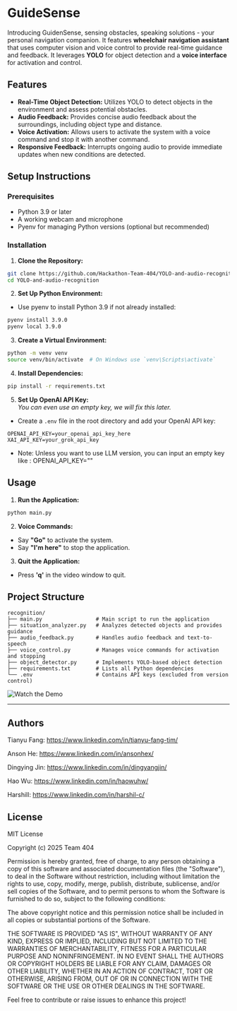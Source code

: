 # GuideSense

Introducing GuidenSense, sensing obstacles, speaking solutions - your personal navigation companion.
It features **wheelchair navigation assistant** that uses computer vision and voice control to provide real-time guidance and feedback. It leverages **YOLO** for object detection and a **voice interface** for activation and control.

## Features

- **Real-Time Object Detection:** Utilizes YOLO to detect objects in the environment and assess potential obstacles.
- **Audio Feedback:** Provides concise audio feedback about the surroundings, including object type and distance.
- **Voice Activation:** Allows users to activate the system with a voice command and stop it with another command.
- **Responsive Feedback:** Interrupts ongoing audio to provide immediate updates when new conditions are detected.

## Setup Instructions

### Prerequisites

- Python 3.9 or later
- A working webcam and microphone
- Pyenv for managing Python versions (optional but recommended)

### Installation

1. **Clone the Repository:**

```bash
git clone https://github.com/Hackathon-Team-404/YOLO-and-audio-recognition.git
cd YOLO-and-audio-recognition
```

2. **Set Up Python Environment:**

- Use pyenv to install Python 3.9 if not already installed:

```bash
pyenv install 3.9.0
pyenv local 3.9.0
```

3. **Create a Virtual Environment:**

```bash
python -m venv venv
source venv/bin/activate  # On Windows use `venv\Scripts\activate`
```

4. **Install Dependencies:**

```bash
pip install -r requirements.txt
```

5. **Set Up OpenAI API Key:**
   </br>_You can even use an empty key, we will fix this later._

- Create a `.env` file in the root directory and add your OpenAI API key:

```env
OPENAI_API_KEY=your_openai_api_key_here
XAI_API_KEY=your_grok_api_key
```

- Note: Unless you want to use LLM version, you can input an empty key like : OPENAI_API_KEY=""

## Usage

1. **Run the Application:**

```bash
python main.py
```

2. **Voice Commands:**

- Say **"Go"** to activate the system.
- Say **"I'm here"** to stop the application.

3. **Quit the Application:**

- Press **'q'** in the video window to quit.

## Project Structure

```
recognition/
├── main.py                 # Main script to run the application
├── situation_analyzer.py   # Analyzes detected objects and provides guidance
├── audio_feedback.py       # Handles audio feedback and text-to-speech
├── voice_control.py        # Manages voice commands for activation and stopping
├── object_detector.py      # Implements YOLO-based object detection
├── requirements.txt        # Lists all Python dependencies
└── .env                    # Contains API keys (excluded from version control)
```

![Watch the Demo](demo.gif)

---
## Authors
Tianyu Fang: https://www.linkedin.com/in/tianyu-fang-tim/

Anson He: https://www.linkedin.com/in/ansonhex/

Dingying Jin: https://www.linkedin.com/in/dingyangjin/

Hao Wu: https://www.linkedin.com/in/haowuhw/

Harshill: https://www.linkedin.com/in/harshil-c/


## License

MIT License

Copyright (c) 2025 Team 404

Permission is hereby granted, free of charge, to any person obtaining a copy
of this software and associated documentation files (the "Software"), to deal
in the Software without restriction, including without limitation the rights
to use, copy, modify, merge, publish, distribute, sublicense, and/or sell
copies of the Software, and to permit persons to whom the Software is
furnished to do so, subject to the following conditions:

The above copyright notice and this permission notice shall be included in
all copies or substantial portions of the Software.

THE SOFTWARE IS PROVIDED "AS IS", WITHOUT WARRANTY OF ANY KIND, EXPRESS OR
IMPLIED, INCLUDING BUT NOT LIMITED TO THE WARRANTIES OF MERCHANTABILITY,
FITNESS FOR A PARTICULAR PURPOSE AND NONINFRINGEMENT. IN NO EVENT SHALL THE
AUTHORS OR COPYRIGHT HOLDERS BE LIABLE FOR ANY CLAIM, DAMAGES OR OTHER
LIABILITY, WHETHER IN AN ACTION OF CONTRACT, TORT OR OTHERWISE, ARISING FROM,
OUT OF OR IN CONNECTION WITH THE SOFTWARE OR THE USE OR OTHER DEALINGS IN THE
SOFTWARE.

Feel free to contribute or raise issues to enhance this project!
